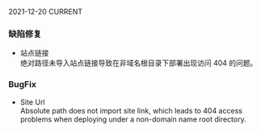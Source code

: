 2021-12-20
CURRENT
### 缺陷修复

- 站点链接   
绝对路径未导入站点链接导致在非域名根目录下部署出现访问 404 的问题。

### BugFix

- Site Url   
Absolute path does not import site link, which leads to 404 access problems when deploying under a non-domain name root directory.
